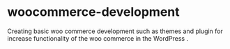 # woocommerce-development
Creating basic woo commerce development such as themes and plugin for increase functionality of the woo commerce in the WordPress .
